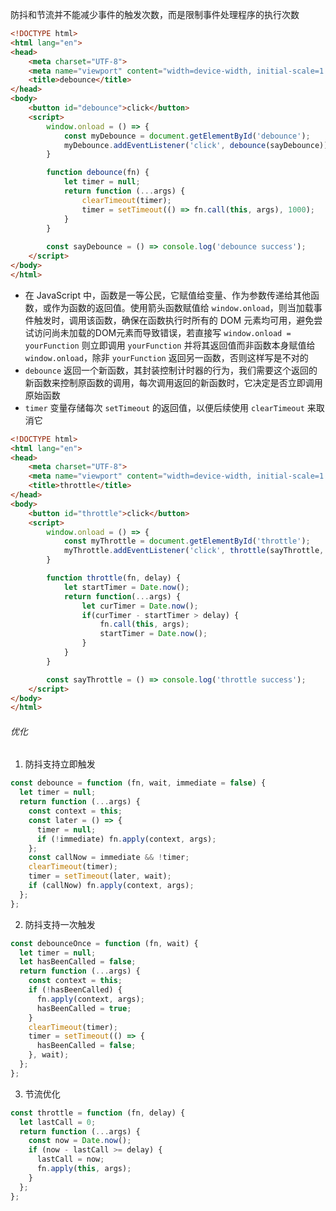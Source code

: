 防抖和节流并不能减少事件的触发次数，而是限制事件处理程序的执行次数

```HTML
<!DOCTYPE html>
<html lang="en">
<head>
    <meta charset="UTF-8">
    <meta name="viewport" content="width=device-width, initial-scale=1.0">
    <title>debounce</title>
</head>
<body>
    <button id="debounce">click</button>
    <script>
        window.onload = () => {
            const myDebounce = document.getElementById('debounce');
            myDebounce.addEventListener('click', debounce(sayDebounce));
        }

        function debounce(fn) {
            let timer = null;
            return function (...args) {
                clearTimeout(timer);
                timer = setTimeout(() => fn.call(this, args), 1000);
            }
        }
  
        const sayDebounce = () => console.log('debounce success');
    </script>
</body>
</html>
```

* 在 JavaScript 中，函数是一等公民，它赋值给变量、作为参数传递给其他函数，或作为函数的返回值。使用箭头函数赋值给 `window.onload`，则当加载事件触发时，调用该函数，确保在函数执行时所有的 DOM 元素均可用，避免尝试访问尚未加载的DOM元素而导致错误，若直接写  `window.onload = yourFunction` 则立即调用 `yourFunction` 并将其返回值而非函数本身赋值给 `window.onload`，除非 `yourFunction` 返回另一函数，否则这样写是不对的
* `debounce` 返回一个新函数，其封装控制计时器的行为，我们需要这个返回的新函数来控制原函数的调用，每次调用返回的新函数时，它决定是否立即调用原始函数
* `timer` 变量存储每次 `setTimeout` 的返回值，以便后续使用 `clearTimeout` 来取消它

```HTML
<!DOCTYPE html>
<html lang="en">
<head>
    <meta charset="UTF-8">
    <meta name="viewport" content="width=device-width, initial-scale=1.0">
    <title>throttle</title>
</head>
<body>
    <button id="throttle">click</button>
    <script>
        window.onload = () => {
            const myThrottle = document.getElementById('throttle');
            myThrottle.addEventListener('click', throttle(sayThrottle, 1000));
        }

        function throttle(fn, delay) {
            let startTimer = Date.now();
            return function(...args) {
                let curTimer = Date.now();
                if(curTimer - startTimer > delay) {
                    fn.call(this, args);
                    startTimer = Date.now();
                }
            }
        }

        const sayThrottle = () => console.log('throttle success');
    </script>
</body>
</html>
```

###### 优化

1. 防抖支持立即触发

```js
const debounce = function (fn, wait, immediate = false) {
  let timer = null;
  return function (...args) {
    const context = this;
    const later = () => {
      timer = null;
      if (!immediate) fn.apply(context, args);
    };
    const callNow = immediate && !timer;
    clearTimeout(timer);
    timer = setTimeout(later, wait);
    if (callNow) fn.apply(context, args);
  };
};
```

2.  防抖支持一次触发

```js
const debounceOnce = function (fn, wait) {
  let timer = null;
  let hasBeenCalled = false;
  return function (...args) {
    const context = this;
    if (!hasBeenCalled) {
      fn.apply(context, args);
      hasBeenCalled = true;
    }
    clearTimeout(timer);
    timer = setTimeout(() => {
      hasBeenCalled = false;
    }, wait);
  };
};
```

3. 节流优化

```js
const throttle = function (fn, delay) {
  let lastCall = 0;
  return function (...args) {
    const now = Date.now();
    if (now - lastCall >= delay) {
      lastCall = now;
      fn.apply(this, args);
    }
  };
};
```